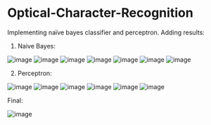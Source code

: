 # Optical-Character-Recognition
Implementing naïve bayes classifier and perceptron.
Adding results:

1. Naive Bayes:

![image](https://user-images.githubusercontent.com/76450471/178143584-9760c885-8e77-4918-bfcc-9df57ae0df3b.png)
![image](https://user-images.githubusercontent.com/76450471/178143588-9fb6b601-60be-4279-8fdb-3f69a377d95a.png)
![image](https://user-images.githubusercontent.com/76450471/178143591-018ecbfc-c36c-47c1-ac65-078b20416a4f.png)
![image](https://user-images.githubusercontent.com/76450471/178143594-7be5d92c-51be-4904-92ef-b7cd15caf757.png)
![image](https://user-images.githubusercontent.com/76450471/178143599-02425124-c471-4816-83b5-76384efa5aaa.png)
![image](https://user-images.githubusercontent.com/76450471/178143602-fb1b66fa-bfdf-4c3c-aa3b-f42da32de7f7.png)
![image](https://user-images.githubusercontent.com/76450471/178143634-71fd658d-9adf-465b-8c1a-a62c25fc1476.png)


2. Perceptron:



![image](https://user-images.githubusercontent.com/76450471/178143645-d4fcf5b8-6f28-4c58-954c-2918a5d6d389.png)
![image](https://user-images.githubusercontent.com/76450471/178143649-0413aea5-6d8a-492f-9258-58cfa14caf3d.png)
![image](https://user-images.githubusercontent.com/76450471/178143652-f2e67166-5ac6-4750-b671-9443a78e3e0b.png)
![image](https://user-images.githubusercontent.com/76450471/178143665-f398394d-7f27-4483-b69f-8e1c1d9393c1.png)
![image](https://user-images.githubusercontent.com/76450471/178143667-6b16b593-0f39-4b3f-94e6-55d965d2eaf7.png)
![image](https://user-images.githubusercontent.com/76450471/178143673-692d2ca8-a210-4265-a4dd-df6ecc23cb04.png)


Final:

![image](https://user-images.githubusercontent.com/76450471/178143678-a1aaf2b9-83c2-4238-97a8-96c6a6c12c23.png)

